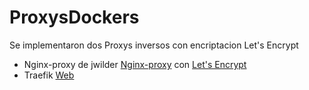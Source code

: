 # ProxysDockers
Se implementaron dos Proxys inversos con encriptacion Let's Encrypt
- Nginx-proxy de jwilder [Nginx-proxy](https://github.com/nginx-proxy/nginx-proxy) con [Let's Encrypt](https://github.com/JrCs/docker-nginx-proxy-letsencrypt)
- Traefik [Web](https://docs.traefik.io/)
